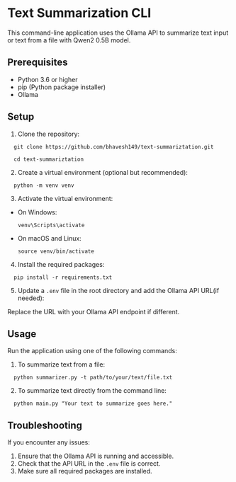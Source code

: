 # Text Summarization CLI

This command-line application uses the Ollama API to summarize text input or text from a file with Qwen2 0.5B model.

## Prerequisites

- Python 3.6 or higher
- pip (Python package installer)
- Ollama

## Setup

1. Clone the repository:
```
  git clone https://github.com/bhavesh149/text-summariztation.git
```
```
  cd text-summariztation
```

2. Create a virtual environment (optional but recommended):
```
  python -m venv venv
```
3. Activate the virtual environment:
- On Windows:
  ```
  venv\Scripts\activate
  ```
- On macOS and Linux:
  ```
  source venv/bin/activate
  ```

4. Install the required packages:
```
  pip install -r requirements.txt
```
5. Update a `.env` file in the root directory and add the Ollama API URL(if needed):

Replace the URL with your Ollama API endpoint if different.

## Usage

Run the application using one of the following commands:

1. To summarize text from a file:
```
  python summarizer.py -t path/to/your/text/file.txt
```
2. To summarize text directly from the command line:
```
  python main.py "Your text to summarize goes here."
```

## Troubleshooting

If you encounter any issues:

1. Ensure that the Ollama API is running and accessible.
2. Check that the API URL in the `.env` file is correct.
3. Make sure all required packages are installed.